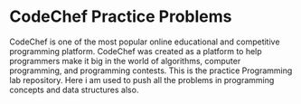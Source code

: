 # CodeChef Practice Problems
CodeChef is one of the most popular online educational and competitive programming platform.
CodeChef was created as a platform to help programmers make it big in the world of algorithms, computer programming, and programming contests.
This is the practice Programming lab repository. Here i am used to push all the problems in programming concepts and data structures also.
